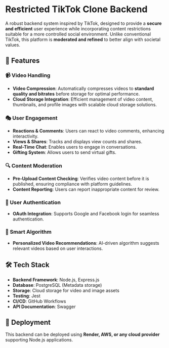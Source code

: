 # Restricted TikTok Clone Backend

A robust backend system inspired by TikTok, designed to provide a **secure and efficient** user experience while incorporating content restrictions suitable for a more controlled social environment. Unlike conventional TikTok, this platform is **moderated and refined** to better align with societal values.

## 🚀 Features

### 📹 Video Handling
- **Video Compression**: Automatically compresses videos to **standard quality and bitrates** before storage for optimal performance.
- **Cloud Storage Integration**: Efficient management of video content, thumbnails, and profile images with scalable cloud storage solutions.

### 🎭 User Engagement
- **Reactions & Comments**: Users can react to video comments, enhancing interactivity.
- **Views & Shares**: Tracks and displays view counts and shares.
- **Real-Time Chat**: Enables users to engage in conversations.
- **Gifting System**: Allows users to send virtual gifts.

### 🔍 Content Moderation
- **Pre-Upload Content Checking**: Verifies video content before it is published, ensuring compliance with platform guidelines.
- **Content Reporting**: Users can report inappropriate content for review.

### 🔐 User Authentication
- **OAuth Integration**: Supports Google and Facebook login for seamless authentication.

### 🧠 Smart Algorithm
- **Personalized Video Recommendations**: AI-driven algorithm suggests relevant videos based on user interactions.

## 🛠️ Tech Stack
- **Backend Framework**: Node.js, Express.js
- **Database**: PostgreSQL (Metadata storage)
- **Storage**: Cloud storage for video and image assets
- **Testing**: Jest
- **CI/CD**: GitHub Workflows
- **API Documentation**: Swagger


## 🚀 Deployment
This backend can be deployed using **Render, AWS, or any cloud provider** supporting Node.js applications.